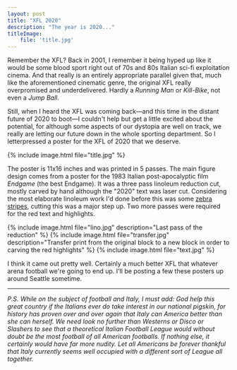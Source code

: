 ```yaml
---
layout: post
title: "XFL 2020"
description: "The year is 2020..."
titleImage:
    file: 'title.jpg'
---
```


Remember the XFL? Back in 2001, I remember it being hyped up like it would be some blood sport right out of 70s and 80s Italian sci-fi exploitation cinema. And that really is an entirely appropriate parallel given that, much like the aforementioned cinematic genre, the original XFL really overpromised and underdelivered. Hardly a *Running Man* or *Kill-Bike*, not even a *Jump Ball*.

Still, when I heard the XFL was coming back—and this time in the distant future of 2020 to boot—I couldn't help but  get a little excited about the potential, for although some aspects of our dystopia are well on track, we really are letting our future down in the whole sporting department. So I letterpressed a poster for the XFL of 2020 that we deserve.

{% include image.html file="title.jpg" %}

The poster is 11x16 inches and was printed in 5 passes. The main figure design comes from a poster for the 1983 Italian post-apocalyptic film *Endgame* (the best Endgame). It was a three pass linoleum reduction cut, mostly carved by hand although the "2020" text was laser cut. Considering the most elaborate linoleum work I'd done before this was some [zebra stripes](/rhondas-workout), cutting this was a major step up. Two more passes were required for the red text and highlights.

{% include image.html file="lino.jpg" description="Last pass of the reduction" %}
{% include image.html file="transfer.jpg" description="Transfer print from the original block to a new block in order to carving the red highlights" %}
{% include image.html file="text.jpg" %}

I think it came out pretty well. Certainly a much better XFL that whatever arena football we're going to end up. I'll be posting a few these posters up around Seattle sometime.

---

*P.S. While on the subject of football and Italy, I must add: God help this great country if the Italians ever do take interest in our national pigskin, for history has proven over and over again that Italy can America better than she can herself. We need look no further than Westerns or Disco or Slashers to see that a theoretical Italian Football League would without doubt be the most football of all American footballs. If nothing else, it certainly would have far more nudity. Let all Americans be forever thankful that Italy currently seems well occupied with a different sort of League all together.*

